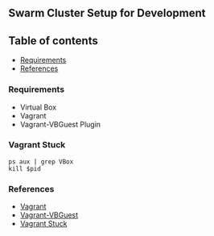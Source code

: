 ## Swarm Cluster Setup for Development

## Table of contents

-   [Requirements](#Requirements)
-   [References](#References)

### Requirements

-   Virtual Box
-   Vagrant
-   Vagrant-VBGuest Plugin

### Vagrant Stuck
```
ps aux | grep VBox
kill $pid
```

### References

-   [Vagrant](https://vagrantup.com)
-   [Vagrant-VBGuest](https://github.com/dotless-de/vagrant-vbguest)
-   [Vagrant Stuck](https://superuser.com/questions/1288946/vagrant-vm-stuck-in-stopping-state)
